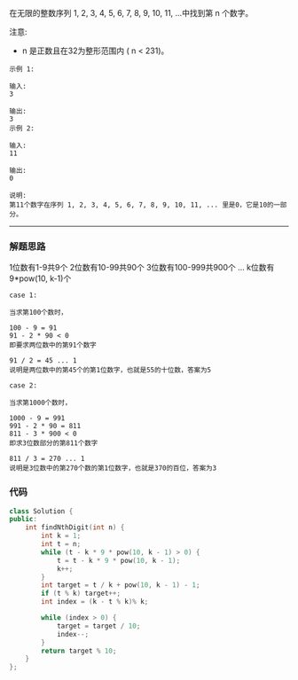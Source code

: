 
在无限的整数序列 1, 2, 3, 4, 5, 6, 7, 8, 9, 10, 11, ...中找到第 n 个数字。

注意:

- n 是正数且在32为整形范围内 ( n < 231)。

```case
示例 1:

输入:
3

输出:
3
示例 2:

输入:
11

输出:
0

说明:
第11个数字在序列 1, 2, 3, 4, 5, 6, 7, 8, 9, 10, 11, ... 里是0，它是10的一部分。
```

---

### 解题思路

1位数有1-9共9个
2位数有10-99共90个
3位数有100-999共900个
...
k位数有9*pow(10, k-1)个

```case
case 1:

当求第100个数时，

100 - 9 = 91
91 - 2 * 90 < 0
即要求两位数中的第91个数字

91 / 2 = 45 ... 1
说明是两位数中的第45个的第1位数字，也就是55的十位数，答案为5
```

```case
case 2:

当求第1000个数时，

1000 - 9 = 991
991 - 2 * 90 = 811
811 - 3 * 900 < 0
即求3位数部分的第811个数字

811 / 3 = 270 ... 1
说明是3位数中的第270个数的第1位数字，也就是370的百位，答案为3
```

### 代码

```cpp
class Solution {
public:
    int findNthDigit(int n) {
        int k = 1;
        int t = n;
        while (t - k * 9 * pow(10, k - 1) > 0) {
            t = t - k * 9 * pow(10, k - 1);
            k++;
        }
        int target = t / k + pow(10, k - 1) - 1;
        if (t % k) target++;
        int index = (k - t % k)% k;

        while (index > 0) {
            target = target / 10;
            index--;
        }
        return target % 10;
    }
};
```

